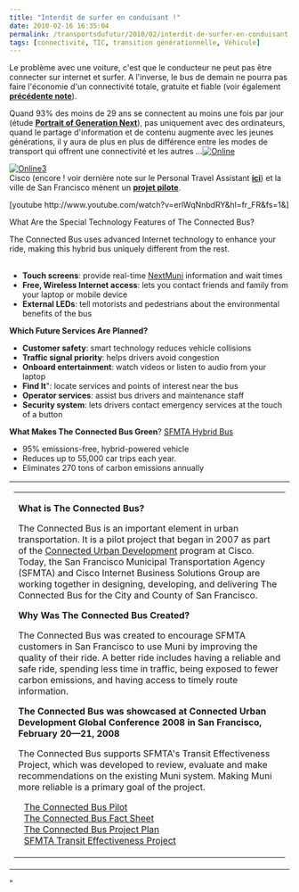 ```yaml
---
title: "Interdit de surfer en conduisant !"
date: 2010-02-16 16:35:04
permalink: /transportsdufutur/2010/02/interdit-de-surfer-en-conduisant.html
tags: [connectivité, TIC, transition générationnelle, Véhicule]
---
```


<p>Le problème avec une voiture, c'est que le conducteur ne peut pas être connecter sur internet et surfer. A l'inverse, le bus de demain ne pourra pas faire l'économie d'un connectivité totale, gratuite et fiable (voir également <strong><span style="text-decoration: underline"><a href="https://gabrielplassat.github.io/transportsdufutur/2009/12/vers-des-bus-sans-chauffeur-mais-avec-plus-dechanges.html" target="_blank">précédente note</a></span></strong>).</p> <p>Quand 93% des moins de 29 ans se connectent au moins une fois par jour (étude <strong><span style="text-decoration: underline"><a href="http://pewresearch.org/millennials/" target="_blank">Portrait of Generation Next</a></span></strong>), pas uniquement avec des ordinateurs, quand le partage d'information et de contenu augmente avec les jeunes générations, il y aura de plus en plus de différence entre les modes de transport qui offrent une connectivité et les autres ...<a href="https://gabrielplassat.github.io/transportsdufutur/wp-content/uploads/sites/6/old/6a0120a66d2ad4970b012877a92841970c-pi.jpg" rel="lightbox"><img alt="Online" border="0" class="asset asset-image at-xid-6a0120a66d2ad4970b012877a92841970c " src="/wp-content/uploads/sites/6/old/6a0120a66d2ad4970b012877a92841970c-320pi.jpg" title="Online" /></a>  </p>   <!--more-->  <p><a href="https://gabrielplassat.github.io/transportsdufutur/wp-content/uploads/sites/6/old/6a0120a66d2ad4970b0120a8a69991970b-pi.jpg" rel="lightbox"><img alt="Online3" border="0" class="asset asset-image at-xid-6a0120a66d2ad4970b0120a8a69991970b " src="/wp-content/uploads/sites/6/old/6a0120a66d2ad4970b0120a8a69991970b-320pi.jpg" title="Online3" /></a> <br />Cisco (encore ! voir dernière note sur le Personal Travel Assistant <strong><span style="text-decoration: underline"><a href="https://gabrielplassat.github.io/transportsdufutur/2010/02/personnal-travel-assistant-cisco.html" target="_blank">ici</a></span></strong>) et la ville de San Francisco mènent un <strong><span style="text-decoration: underline"><a href="http://www.cisco.com/web/about/ac79/ps/cud/tcb.html" target="_blank">projet pilote</a></span></strong>. </p> <p>  [youtube http://www.youtube.com/watch?v=erlWqNnbdRY&hl=fr_FR&fs=1&]</p> <p></p> <table align="center" border="0" cellpadding="0" cellspacing="0" width="96%"> <tbody> <tr> <td colspan="4" height="220" valign="top"> <table border="0" cellpadding="0" cellspacing="0" width="100%"> <tbody> <tr> <td valign="top"> <p><strong>What is The Connected Bus?<br /></strong></p> <p>The Connected Bus is an important element in urban transportation. It is a pilot project that began in 2007 as part of the <a href="http://www.cisco.com/web/about/ac79/ps/cud/index.html" target="new">Connected Urban Development</a> program at Cisco. Today, the San Francisco Municipal Transportation Agency (SFMTA) and Cisco Internet Business Solutions Group are working together in designing, developing, and delivering The Connected Bus for the City and County of San Francisco. </p> <p><strong>Why Was The Connected Bus Created?</strong></p> <p>The Connected Bus was created to encourage SFMTA customers in San Francisco to use Muni by improving the quality of their ride. A better ride includes having a reliable and safe ride, spending less time in traffic, being exposed to fewer carbon emissions, and having access to timely route information.<br /></p> <p><strong>The Connected Bus was showcased at Connected Urban Development Global Conference 2008 in San Francisco, February 20—21, 2008</strong></p> <p>The Connected Bus supports SFMTA's Transit Effectiveness Project, which was developed to review, evaluate and make recommendations on the existing Muni system. Making Muni more reliable is a primary goal of the project. </p> <p><img height="11" src="http://www.typepad.com/web/about/ac79/images/cud/cb/arrow.gif" width="6" /> <a href="http://www.typepad.com/web/about/ac79/docs/cud/The_Connected_Bus_Pilot.pdf" target="_blank">The Connected Bus Pilot</a> <br /><img height="11" src="http://www.typepad.com/web/about/ac79/images/cud/cb/arrow.gif" width="6" /> <a href="http://www.typepad.com/web/about/ac79/docs/wp/cud/CUD_Connected_Bus_Fact_Sheet.Final.pdf" target="_blank">The Connected Bus Fact Sheet</a><br /><img height="11" src="http://www.typepad.com/web/about/ac79/images/cud/cb/arrow.gif" width="6" /> <a href="http://www.typepad.com/web/about/ac79/docs/wp/cud/CUD_ConnectedBusPP_021508final.pdf" target="_blank">The Connected Bus Project Plan</a><br /><img height="11" src="http://www.typepad.com/web/about/ac79/images/cud/cb/arrow.gif" width="6" /> <a href="http://www.sftep.com/" target="new">SFMTA Transit Effectiveness Project</a></p></td> <p></p></tr></tbody></table></td></tr> <tr> <p>What Are the Special Technology Features of The Connected Bus?<br /> <p></p> <p>The Connected Bus uses advanced Internet technology to enhance your ride, making this hybrid bus uniquely different from the rest.<br /><br /> <ul> <li><strong>Touch screens</strong>: provide real-time <a href="http://www.nextmuni.com/" target="new">NextMuni</a> information and wait times <li><strong>Free, Wireless Internet access</strong>: lets you contact friends and family from your laptop or mobile device <li><strong>External LEDs</strong>: tell motorists and pedestrians about the environmental benefits of the bus </li> </li> </li> </ul> <p><strong>Which Future Services Are Planned?<br /></strong></p> <ul> <li><strong>Customer safety</strong>: smart technology reduces vehicle collisions <li><strong>Traffic signal priority</strong>: helps drivers avoid congestion <li><strong>Onboard entertainment</strong>: watch videos or listen to audio from your laptop <li><strong>Find It</strong>": locate services and points of interest near the bus <li><strong>Operator services</strong>: assist bus drivers and maintenance staff <li><strong>Security system</strong>: lets drivers contact emergency services at the touch of a button </li> </li> </li> </li> </li> </li> </ul> <strong>What Makes The Connected Bus Green</strong>? <a href=""http://www.sfmta.com/cms/mfleet/hybrids.htm"" target=""new"">SFMTA Hybrid Bus</a> <p></p> <p> <ul> <li> <div>95% emissions-free, hybrid-powered vehicle </div> <li> <div>Reduces up to 55,000 car trips each year. </div> <li> <div>Eliminates 270 tons of carbon emissions annually </div></li> </li> </li> </ul> <p></p> <p></p> <p></p></p></p></p></tr></tbody></table> <div></div> <p> <p></p> <p></p> <p></p> <p></p> <p></p> <p></p> <p></p></p>"
